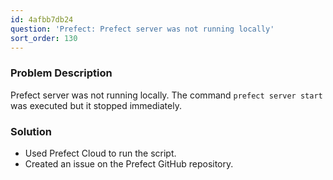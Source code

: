 ```yaml
---
id: 4afbb7db24
question: 'Prefect: Prefect server was not running locally'
sort_order: 130
---
```


### Problem Description

Prefect server was not running locally. The command `prefect server start` was executed but it stopped immediately.

### Solution

- Used Prefect Cloud to run the script.
- Created an issue on the Prefect GitHub repository.